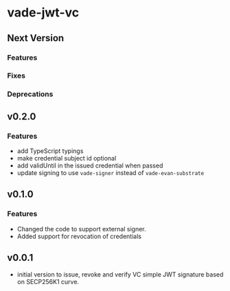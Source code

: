 # vade-jwt-vc

## Next Version

### Features

### Fixes

### Deprecations

## v0.2.0

### Features

- add TypeScript typings
- make credential subject id optional
- add validUntil in the issued credential when passed
- update signing to use `vade-signer` instead of `vade-evan-substrate`

## v0.1.0

### Features

- Changed the code to support external signer.
- Added support for revocation of credentials

## v0.0.1

- initial version to issue, revoke and verify VC simple JWT signature based on SECP256K1 curve.
